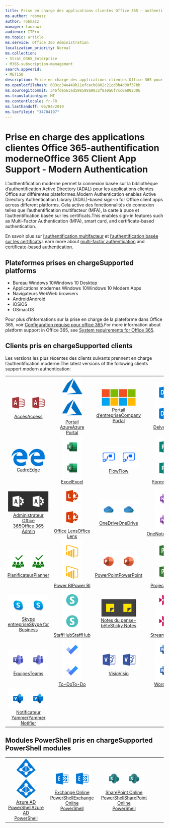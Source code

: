 ```yaml
---
title: Prise en charge des applications clientes Office 365 — authentification moderne
ms.author: robmazz
author: robmazz
manager: laurawi
audience: ITPro
ms.topic: article
ms.service: Office 365 Administration
localization_priority: Normal
ms.collection:
- Strat_O365_Enterprise
- M365-subscription-management
search.appverid:
- MET150
description: Prise en charge des applications clientes Office 365 pour l’authentification moderne.
ms.openlocfilehash: 603cc34e449b11efcacb8802c21cd3b4d08f37bb
ms.sourcegitcommit: 346fde563ad598598a9832f8a0a6f7cc0a802306
ms.translationtype: MT
ms.contentlocale: fr-FR
ms.lasthandoff: 06/04/2019
ms.locfileid: "34704197"
---
```

# <a name="office-365-client-app-support---modern-authentication"></a><span data-ttu-id="5e4ae-103">Prise en charge des applications clientes Office 365-authentification moderne</span><span class="sxs-lookup"><span data-stu-id="5e4ae-103">Office 365 Client App Support - Modern Authentication</span></span>

<span data-ttu-id="5e4ae-104">L’authentification moderne permet la connexion basée sur la bibliothèque d’authentification Active Directory (ADAL) pour les applications clientes Office sur différentes plateformes.</span><span class="sxs-lookup"><span data-stu-id="5e4ae-104">Modern Authentication enables Active Directory Authentication Library (ADAL)-based sign-in for Office client apps across different platforms.</span></span> <span data-ttu-id="5e4ae-105">Cela active des fonctionnalités de connexion telles que l’authentification multifacteur (MFA), la carte à puce et l’authentification basée sur les certificats.</span><span class="sxs-lookup"><span data-stu-id="5e4ae-105">This enables sign-in features such as Multi-Factor Authentication (MFA), smart card, and certificate-based authentication.</span></span>

<span data-ttu-id="5e4ae-106">En savoir plus sur [l’authentification multifacteur](https://docs.microsoft.com/azure/active-directory/authentication/multi-factor-authentication) et [l’authentification basée sur les certificats](https://docs.microsoft.com/azure/active-directory/active-directory-certificate-based-authentication-get-started).</span><span class="sxs-lookup"><span data-stu-id="5e4ae-106">Learn more about [multi-factor authentication](https://docs.microsoft.com/azure/active-directory/authentication/multi-factor-authentication) and [certificate-based authentication](https://docs.microsoft.com/azure/active-directory/active-directory-certificate-based-authentication-get-started).</span></span>

## <a name="supported-platforms"></a><span data-ttu-id="5e4ae-107">Plateformes prises en charge</span><span class="sxs-lookup"><span data-stu-id="5e4ae-107">Supported platforms</span></span>

 - <span data-ttu-id="5e4ae-108">Bureau Windows 10</span><span class="sxs-lookup"><span data-stu-id="5e4ae-108">Windows 10 Desktop</span></span>
 - <span data-ttu-id="5e4ae-109">Applications modernes Windows 10</span><span class="sxs-lookup"><span data-stu-id="5e4ae-109">Windows 10 Modern Apps</span></span>
 - <span data-ttu-id="5e4ae-110">Navigateurs Web</span><span class="sxs-lookup"><span data-stu-id="5e4ae-110">Web browsers</span></span>
 - <span data-ttu-id="5e4ae-111">Android</span><span class="sxs-lookup"><span data-stu-id="5e4ae-111">Android</span></span>
 - <span data-ttu-id="5e4ae-112">iOS</span><span class="sxs-lookup"><span data-stu-id="5e4ae-112">iOS</span></span>
 - <span data-ttu-id="5e4ae-113">OS</span><span class="sxs-lookup"><span data-stu-id="5e4ae-113">macOS</span></span>

<span data-ttu-id="5e4ae-114">Pour plus d’informations sur la prise en charge de la plateforme dans Office 365, voir [Configuration requise pour office 365](https://products.office.com/office-system-requirements).</span><span class="sxs-lookup"><span data-stu-id="5e4ae-114">For more information about platform support in Office 365, see [System requirements for Office 365](https://products.office.com/office-system-requirements).</span></span>

## <a name="supported-clients"></a><span data-ttu-id="5e4ae-115">Clients pris en charge</span><span class="sxs-lookup"><span data-stu-id="5e4ae-115">Supported clients</span></span>

<span data-ttu-id="5e4ae-116">Les versions les plus récentes des clients suivants prennent en charge l’authentification moderne:</span><span class="sxs-lookup"><span data-stu-id="5e4ae-116">The latest versions of the following clients support modern authentication:</span></span>

| | | | | | |
|:---:|:---:|:---:|:---:|:---:|:---:|
| <span data-ttu-id="5e4ae-117">![Icône accès](media/o365-access-64x64.png)</span><span class="sxs-lookup"><span data-stu-id="5e4ae-117">![Access icon](media/o365-access-64x64.png)</span></span> <br> [<span data-ttu-id="5e4ae-118">Accès</span><span class="sxs-lookup"><span data-stu-id="5e4ae-118">Access</span></span>](https://products.office.com/access) | <span data-ttu-id="5e4ae-119">![Icône Azure](media/o365-azure-64x64.png)</span><span class="sxs-lookup"><span data-stu-id="5e4ae-119">![Azure icon](media/o365-azure-64x64.png)</span></span> <br> [<span data-ttu-id="5e4ae-120">Portail <br> Azure</span><span class="sxs-lookup"><span data-stu-id="5e4ae-120">Azure <br> Portal </span></span>](https://azure.microsoft.com/features/azure-portal/) | <span data-ttu-id="5e4ae-121">![Icône portail d’entreprise](media/o365-microsoft-64x64.png)</span><span class="sxs-lookup"><span data-stu-id="5e4ae-121">![Company portal icon](media/o365-microsoft-64x64.png)</span></span> <br> [<span data-ttu-id="5e4ae-122">Portail <br> d’entreprise</span><span class="sxs-lookup"><span data-stu-id="5e4ae-122">Company <br> Portal </span></span>](https://docs.microsoft.com/intune-user-help/sign-in-to-the-company-portal) | <span data-ttu-id="5e4ae-123">![Icône Delve](media/o365-delve-64x64.png)</span><span class="sxs-lookup"><span data-stu-id="5e4ae-123">![Delve icon](media/o365-delve-64x64.png)</span></span> <br> [<span data-ttu-id="5e4ae-124">Delve</span><span class="sxs-lookup"><span data-stu-id="5e4ae-124">Delve</span></span>](https://products.office.com/business/intelligent-search) | <span data-ttu-id="5e4ae-125">![Icône Dynamics 365](media/o365-dynamics365-64x64.png)</span><span class="sxs-lookup"><span data-stu-id="5e4ae-125">![Dynamics 365 icon](media/o365-dynamics365-64x64.png)</span></span> <br> [<span data-ttu-id="5e4ae-126">Dynamics 365</span><span class="sxs-lookup"><span data-stu-id="5e4ae-126">Dynamics 365</span></span>](https://dynamics.microsoft.com) 
| <span data-ttu-id="5e4ae-127">![Icône de serveur Edge](media/o365-edge-64x64.png)</span><span class="sxs-lookup"><span data-stu-id="5e4ae-127">![Edge icon](media/o365-edge-64x64.png)</span></span> <br> [<span data-ttu-id="5e4ae-128">Cadre</span><span class="sxs-lookup"><span data-stu-id="5e4ae-128">Edge</span></span>](https://www.microsoft.com/windows/microsoft-edge) | <span data-ttu-id="5e4ae-129">![Icône Excel](media/o365-excel-64x64.png)</span><span class="sxs-lookup"><span data-stu-id="5e4ae-129">![Excel icon](media/o365-excel-64x64.png)</span></span> <br> [<span data-ttu-id="5e4ae-130">Excel</span><span class="sxs-lookup"><span data-stu-id="5e4ae-130">Excel</span></span>](https://products.office.com/excel) | <span data-ttu-id="5e4ae-131">![Icône de flux](media/o365-flow-64x64.png)</span><span class="sxs-lookup"><span data-stu-id="5e4ae-131">![Flow icon](media/o365-flow-64x64.png)</span></span> <br> [<span data-ttu-id="5e4ae-132">Flow</span><span class="sxs-lookup"><span data-stu-id="5e4ae-132">Flow</span></span>](https://flow.microsoft.com) | <span data-ttu-id="5e4ae-133">![Icône formulaires](media/o365-forms-64x64.png)</span><span class="sxs-lookup"><span data-stu-id="5e4ae-133">![Forms icon](media/o365-forms-64x64.png)</span></span> <br> [<span data-ttu-id="5e4ae-134">Forms</span><span class="sxs-lookup"><span data-stu-id="5e4ae-134">Forms</span></span>](https://flow.microsoft.com/connectors/shared_microsoftforms/microsoft-forms/) | <span data-ttu-id="5e4ae-135">![Icône Kaizala](media/o365-kaizala-64x64.png)</span><span class="sxs-lookup"><span data-stu-id="5e4ae-135">![Kaizala icon](media/o365-kaizala-64x64.png)</span></span> <br> [<span data-ttu-id="5e4ae-136">Kaizala</span><span class="sxs-lookup"><span data-stu-id="5e4ae-136">Kaizala</span></span>](https://products.office.com/en/business/microsoft-kaizala) 
| <span data-ttu-id="5e4ae-137">![Icône d’administrateur Office 365](media/o365-o365admin-64x64.png)</span><span class="sxs-lookup"><span data-stu-id="5e4ae-137">![Office 365 Admin icon](media/o365-o365admin-64x64.png)</span></span> <br> [<span data-ttu-id="5e4ae-138">Administrateur Office <br> 365</span><span class="sxs-lookup"><span data-stu-id="5e4ae-138">Office 365 <br> Admin</span></span>](https://products.office.com/business/manage-office-365-admin-app) | <span data-ttu-id="5e4ae-139">![Icône de l’objectif](media/o365-lens-64x64.png)</span><span class="sxs-lookup"><span data-stu-id="5e4ae-139">![Lens icon](media/o365-lens-64x64.png)</span></span> <br> [<span data-ttu-id="5e4ae-140">Office Lens</span><span class="sxs-lookup"><span data-stu-id="5e4ae-140">Office Lens</span></span>](https://www.microsoft.com/p/office-lens/9wzdncrfj3t8?activetab=pivot%3Aoverviewtab) | <span data-ttu-id="5e4ae-141">![Icône OneDrive entreprise](media/o365-OneDrive-64x64.png)</span><span class="sxs-lookup"><span data-stu-id="5e4ae-141">![OneDrive for Business icon](media/o365-OneDrive-64x64.png)</span></span> <br> [<span data-ttu-id="5e4ae-142">OneDrive</span><span class="sxs-lookup"><span data-stu-id="5e4ae-142">OneDrive</span></span>](https://products.office.com/onedrive-for-business/online-cloud-storage) |  <span data-ttu-id="5e4ae-143">![Icône OneNote](media/o365-OneNote-64x64.png)</span><span class="sxs-lookup"><span data-stu-id="5e4ae-143">![OneNote icon](media/o365-OneNote-64x64.png)</span></span> <br> [<span data-ttu-id="5e4ae-144">OneNote</span><span class="sxs-lookup"><span data-stu-id="5e4ae-144">OneNote</span></span>](https://products.office.com/onenote) | <span data-ttu-id="5e4ae-145">![Icône Outlook](media/o365-outlook-64x64.png)</span><span class="sxs-lookup"><span data-stu-id="5e4ae-145">![Outlook icon](media/o365-outlook-64x64.png)</span></span> <br> [<span data-ttu-id="5e4ae-146">Outlook</span><span class="sxs-lookup"><span data-stu-id="5e4ae-146">Outlook</span></span>](https://products.office.com/outlook) 
| <span data-ttu-id="5e4ae-147">![Icône du planificateur](media/o365-planner-64x64.png)</span><span class="sxs-lookup"><span data-stu-id="5e4ae-147">![Planner icon](media/o365-planner-64x64.png)</span></span> <br> [<span data-ttu-id="5e4ae-148">Planificateur</span><span class="sxs-lookup"><span data-stu-id="5e4ae-148">Planner</span></span>](https://products.office.com/business/task-management-software) | <span data-ttu-id="5e4ae-149">![Icône PowerBI](media/o365-powerbi-64x64.png)</span><span class="sxs-lookup"><span data-stu-id="5e4ae-149">![PowerBI icon](media/o365-powerbi-64x64.png)</span></span> <br> [<span data-ttu-id="5e4ae-150">Power BI</span><span class="sxs-lookup"><span data-stu-id="5e4ae-150">Power BI</span></span>](https://powerbi.microsoft.com)| <span data-ttu-id="5e4ae-151">![Icône PowerPoint](media/o365-powerpoint-64x64.png)</span><span class="sxs-lookup"><span data-stu-id="5e4ae-151">![PowerPoint icon](media/o365-powerpoint-64x64.png)</span></span> <br> [<span data-ttu-id="5e4ae-152">PowerPoint</span><span class="sxs-lookup"><span data-stu-id="5e4ae-152">PowerPoint</span></span>](https://products.office.com/powerpoint) | <span data-ttu-id="5e4ae-153">![Icône de projet](media/o365-project-64x64.png)</span><span class="sxs-lookup"><span data-stu-id="5e4ae-153">![Project icon](media/o365-project-64x64.png)</span></span> <br> [<span data-ttu-id="5e4ae-154">Project</span><span class="sxs-lookup"><span data-stu-id="5e4ae-154">Project</span></span>](https://products.office.com/project) | <span data-ttu-id="5e4ae-155">![Icône SharePoint](media/o365-sharepoint-64x64.png)</span><span class="sxs-lookup"><span data-stu-id="5e4ae-155">![SharePoint icon](media/o365-sharepoint-64x64.png)</span></span> <br> [<span data-ttu-id="5e4ae-156">SharePoint</span><span class="sxs-lookup"><span data-stu-id="5e4ae-156">Sharepoint</span></span>](https://products.office.com/sharepoint) 
| <span data-ttu-id="5e4ae-157">![Icône Skype entreprise](media/o365-skypeforbusiness-64x64.png)</span><span class="sxs-lookup"><span data-stu-id="5e4ae-157">![Skype for Business icon](media/o365-skypeforbusiness-64x64.png)</span></span> <br> [<span data-ttu-id="5e4ae-158">Skype <br> entreprise</span><span class="sxs-lookup"><span data-stu-id="5e4ae-158">Skype for <br> Business</span></span>](https://www.skype.com/business/) | <span data-ttu-id="5e4ae-159">![Icône StaffHub](media/o365-staffhub-64x64.png)</span><span class="sxs-lookup"><span data-stu-id="5e4ae-159">![StaffHub icon](media/o365-staffhub-64x64.png)</span></span> <br> [<span data-ttu-id="5e4ae-160">StaffHub</span><span class="sxs-lookup"><span data-stu-id="5e4ae-160">StaffHub</span></span>](https://products.office.com/microsoft-staffhub/staff-scheduling-software)| <span data-ttu-id="5e4ae-161">![Icône de pense-bête](media/o365-stickynotes-64x64.png)</span><span class="sxs-lookup"><span data-stu-id="5e4ae-161">![Sticky Notes icon](media/o365-stickynotes-64x64.png)</span></span> <br> [<span data-ttu-id="5e4ae-162">Notes du pense-bête</span><span class="sxs-lookup"><span data-stu-id="5e4ae-162">Sticky Notes</span></span>](https://www.microsoft.com/p/microsoft-sticky-notes/9nblggh4qghw) | <span data-ttu-id="5e4ae-163">![Icône de flux](media/o365-stream-64x64.png)</span><span class="sxs-lookup"><span data-stu-id="5e4ae-163">![Stream icon](media/o365-stream-64x64.png)</span></span> <br> [<span data-ttu-id="5e4ae-164">Stream</span><span class="sxs-lookup"><span data-stu-id="5e4ae-164">Stream</span></span>](https://stream.microsoft.com) | <span data-ttu-id="5e4ae-165">![Icône Sway](media/o365-sway-64x64.png)</span><span class="sxs-lookup"><span data-stu-id="5e4ae-165">![Sway icon](media/o365-sway-64x64.png)</span></span> <br> [<span data-ttu-id="5e4ae-166">Sway</span><span class="sxs-lookup"><span data-stu-id="5e4ae-166">Sway</span></span>](https://sway.com) 
| <span data-ttu-id="5e4ae-167">![Icône teams](media/o365-teams-64x64.png)</span><span class="sxs-lookup"><span data-stu-id="5e4ae-167">![Teams icon](media/o365-teams-64x64.png)</span></span> <br> [<span data-ttu-id="5e4ae-168">Équipes</span><span class="sxs-lookup"><span data-stu-id="5e4ae-168">Teams</span></span>](https://products.office.com/microsoft-teams/group-chat-software) | <span data-ttu-id="5e4ae-169">![Icône action](media/o365-todo-64x64.png)</span><span class="sxs-lookup"><span data-stu-id="5e4ae-169">![To-Do icon](media/o365-todo-64x64.png)</span></span> <br> [<span data-ttu-id="5e4ae-170">To-Do</span><span class="sxs-lookup"><span data-stu-id="5e4ae-170">To-Do</span></span>](https://todo.microsoft.com) | <span data-ttu-id="5e4ae-171">![Icône Visio](media/o365-visio-64x64.png)</span><span class="sxs-lookup"><span data-stu-id="5e4ae-171">![Visio icon](media/o365-visio-64x64.png)</span></span> <br> [<span data-ttu-id="5e4ae-172">Visio</span><span class="sxs-lookup"><span data-stu-id="5e4ae-172">Visio</span></span>](https://products.office.com/visio/flowchart-software) | <span data-ttu-id="5e4ae-173">![Icône Word](media/o365-word-64x64.png)</span><span class="sxs-lookup"><span data-stu-id="5e4ae-173">![Word icon](media/o365-word-64x64.png)</span></span> <br> [<span data-ttu-id="5e4ae-174">Word</span><span class="sxs-lookup"><span data-stu-id="5e4ae-174">Word</span></span>](https://products.office.com/word) | <span data-ttu-id="5e4ae-175">![Icône Yammer](media/o365-yammer-64x64.png)</span><span class="sxs-lookup"><span data-stu-id="5e4ae-175">![Yammer icon](media/o365-yammer-64x64.png)</span></span> <br> [<span data-ttu-id="5e4ae-176">Yammer</span><span class="sxs-lookup"><span data-stu-id="5e4ae-176">Yammer</span></span>](https://products.office.com/yammer/yammer-overview) 
| <span data-ttu-id="5e4ae-177">![Icône Yammer](media/o365-yammer-64x64.png)</span><span class="sxs-lookup"><span data-stu-id="5e4ae-177">![Yammer icon](media/o365-yammer-64x64.png)</span></span> <br> [<span data-ttu-id="5e4ae-178">Notificateur <br> Yammer</span><span class="sxs-lookup"><span data-stu-id="5e4ae-178">Yammer <br> Notifier</span></span>](https://products.office.com/yammer/yammer-overview) |  |

## <a name="supported-powershell-modules"></a><span data-ttu-id="5e4ae-179">Modules PowerShell pris en charge</span><span class="sxs-lookup"><span data-stu-id="5e4ae-179">Supported PowerShell modules</span></span>

| | | | | | |
|:---:|:---:|:---:|:---:|:---:|:---:|
| <span data-ttu-id="5e4ae-180">![Icône Azure](media/o365-azure-ad-64x64.png)</span><span class="sxs-lookup"><span data-stu-id="5e4ae-180">![Azure icon](media/o365-azure-ad-64x64.png)</span></span> <br> [<span data-ttu-id="5e4ae-181">Azure AD <br> PowerShell</span><span class="sxs-lookup"><span data-stu-id="5e4ae-181">Azure AD <br> PowerShell</span></span>](https://docs.microsoft.com/powershell/azure/active-directory/overview?view=azureadps-2.0) | <span data-ttu-id="5e4ae-182">![Icône Exchange](media/o365-exchange-64x64.png)</span><span class="sxs-lookup"><span data-stu-id="5e4ae-182">![Exchange icon](media/o365-exchange-64x64.png)</span></span> <br> [<span data-ttu-id="5e4ae-183">Exchange Online <br> PowerShell</span><span class="sxs-lookup"><span data-stu-id="5e4ae-183">Exchange Online <br> PowerShell</span></span>](https://docs.microsoft.com/powershell/exchange/exchange-online/exchange-online-powershell?view=exchange-ps) | <span data-ttu-id="5e4ae-184">![Icône SharePoint](media/o365-sharepoint-64x64.png)</span><span class="sxs-lookup"><span data-stu-id="5e4ae-184">![SharePoint icon](media/o365-sharepoint-64x64.png)</span></span> <br> [<span data-ttu-id="5e4ae-185">SharePoint Online <br> PowerShell</span><span class="sxs-lookup"><span data-stu-id="5e4ae-185">SharePoint Online <br> PowerShell</span></span>](https://docs.microsoft.com/sharepoint/manage-team-and-communication-sites-in-powershell)